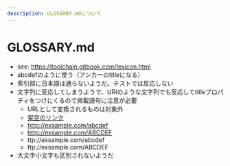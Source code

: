 ```yaml
---
description: GLOSSARY.mdについて
---
```

# GLOSSARY.md

* see: https://toolchain.gitbook.com/lexicon.html
* abcdefのように使う（アンカーのtitleになる）
* 索引部に日本語は通らないようだ。テストでは反応しない
* 文字列に反応してしまうようで、URIのような文字列でも反応してtitleプロパティをつけにくるので掲載語句に注意が必要
  * URLとして変換されるものは対象外
  * [架空のリンク](http://example.com/abcdef)
  * http://exsample.com/abcdef
  * http://exsample.com/ABCDEF
  * ttp://exsample.com/abcdef
  * ttp://exsample.com/ABCDEF
* 大文字小文字も区別されないようだ

